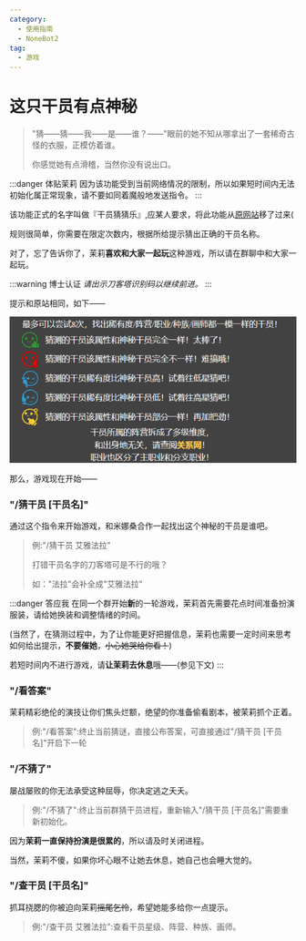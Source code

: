 ```yaml
---
category:
  - 使用指南
  - NoneBot2
tag:
  - 游戏
---
```


# 这只干员有点神秘

> "猜——猜——我——是——谁？——"眼前的她不知从哪拿出了一套稀奇古怪的衣服，正模仿着谁。
>
> 你感觉她有点滑稽，当然你没有说出口。

:::danger 体贴茉莉
因为该功能受到当前网络情况的限制，所以如果短时间内无法初始化属正常现象，请不要如同着魔般地发送指令。
:::

该功能正式的名字叫做『干员猜猜乐』,应某人要求，将此功能从[原网站](http://akg.saki.cc)移了过来(

规则很简单，你需要在限定次数内，根据所给提示猜出正确的干员名称。

对了，忘了告诉你了，茉莉**喜欢和大家一起玩**这种游戏，所以请在群聊中和大家一起玩。

:::warning 博士认证
*请出示刀客塔识别码以继续前进。*
:::

提示和原站相同，如下——

![pic](../../../docs/.vuepress/public/images/guessoperator.png)

那么，游戏现在开始——

### "/猜干员 [干员名]"

通过这个指令来开始游戏，和米娜桑合作一起找出这个神秘的干员是谁吧。

> 例:"/猜干员 艾雅法拉"
>
> 打错干员名字的刀客塔可是不行的哦？
>
> 如："法拉"会补全成"艾雅法拉"

:::danger 答应我
在同一个群开始**新**的一轮游戏，茉莉首先需要花点时间准备扮演服装，请给她换装和调整情绪的时间。

(当然了，在猜测过程中，为了让你能更好把握信息，茉莉也需要一定时间来思考如何给出提示，**不要催她**，~~小心她哭给你看！~~)

若短时间内不进行游戏，请**让茉莉去休息**哦——(参见下文)
:::

### "/看答案"

茉莉精彩绝伦的演技让你们焦头烂额，绝望的你准备偷看剧本，被茉莉抓个正着。

> 例:"/看答案":终止当前猜谜，直接公布答案，可直接通过"/猜干员 [干员名]"开启下一轮

### "/不猜了"

屡战屡败的你无法承受这种屈辱，你决定逃之夭夭。

> 例:"/不猜了":终止当前群猜干员进程，重新输入"/猜干员 [干员名]"需要重新初始化。

因为**茉莉一直保持扮演是很累的**，所以请及时关闭进程。

当然，茉莉不傻，如果你坏心眼不让她去休息，她自己也会睡大觉的。

### "/查干员 [干员名]"

抓耳挠腮的你被迫向茉莉~~摇尾乞怜~~，希望她能多给你一点提示。

> 例:"/查干员 艾雅法拉":查看干员星级、阵营、种族、画师。